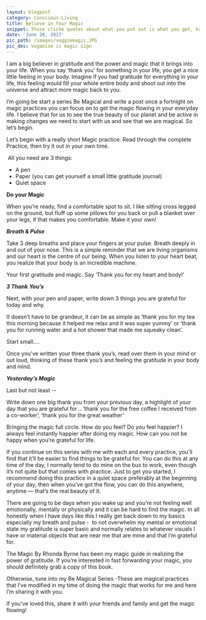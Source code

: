 ```yaml
---
layout: blogpost
category: Conscious-Living
title: Believe in Your Magic
snippet: Those cliche quotes about what you put out is what you get, have a truth. Gratitude and practicing the magic is a powerful tool for making our life a much happier one. This is the first practice in my 'Be Magical' Series. 
date: 'June 28, 2017'
pic_path: /images/veggiemagic.JPG
pic_des: Veganism is magic sign
---
```



I am a big believer in gratitude and the power and magic that it brings into your life. When you say ‘thank you’ for something in your life, you get a nice little feeling in your body. Imagine if you had gratitude for everything in your life, this feeling would fill your whole entire body and shoot out into the universe and attract more magic back to you.&nbsp;

I’m going be start a series Be Magical and write a post once a fortnight on magic practices you can focus on to get the magic flowing in your everyday life. I believe that for us to see the true beauty of our planet and be active in making changes we need to start with us and see that we are magical. So let’s begin.&nbsp;

Let’s begin with a really short Magic practice. Read through the complete Practice, then try it out in your own time.&nbsp;

&nbsp;All you need are 3 things:&nbsp;

* A pen&nbsp;
* Paper (you can get yourself a small little gratitude journal)
* Quiet space&nbsp;

**Do your Magic**

When you’re ready, find a comfortable spot to sit. I like sitting cross legged on the ground, but fluff up some pillows for you back or pull a blanket over your legs, if that makes you comfortable. Make it your own!&nbsp;

***Breath & Pulse***

Take 3 deep breaths and place your fingers at your pulse. Breath deeply in and out of your nose. This is a simple reminder that we are living organisms and our heart is the centre of our being. When you listen to your heart beat, you realize that your body is an incredible machine.

Your first gratitude and magic. Say ‘Thank you for my heart and body!’

***3 Thank You’s***

Next, with your pen and paper, write down 3 things you are grateful for today and why.&nbsp;

It doesn’t have to be grandeur, it can be as simple as ‘thank you for my tea this morning because it helped me relax and it was super yummy’ or ‘thank you for running water and a hot shower that made me squeaky clean’.&nbsp;

Start small….

Once you’ve written your three thank you’s, read over them in your mind or out loud, thinking of these thank you’s and feeling the gratitude in your body and mind.&nbsp;

***Yesterday’s Magic***

Last but not least --

Write down one big thank you from your previous day, a highlight of your day that you are grateful for .. ‘thank you for the free coffee I received from a co-worker’, ‘thank you for the great weather’

Bringing the magic full circle. How do you feel? Do you feel happier? I always feel instantly happier after doing my magic. How can you not be happy when you’re grateful for life.&nbsp;

If you continue on this series with me with each and every practice, you'll find that it’ll be easier to find things to be grateful for. You can do this at any time of the day, I normally tend to do mine on the bus to work, even though it’s not quite but that comes with practice. Just to get you started, I recommend doing this practice in a quiet space preferably at the beginning of your day, then when you’ve got the flow, you can do this anywhere, anytime — that’s the real beauty of it.

There are going to be days when you wake up and you’re not feeling well emotionally, mentally or physically and it can be hard to find the magic. In all honestly when I have days like this I really get back down to my basics especially my breath and pulse -&nbsp; to not overwhelm my mental or emotional state my gratitude is super basic and normally relates to whatever visuals I have or material objects that are near me that are mine and that I’m grateful for.&nbsp;

The Magic By Rhonda Byrne has been my magic guide in realizing the power of gratitude. If you’re interested in fast forwarding your magic, you should definitely grab a copy of this book.&nbsp;

Otherwise, tune into my Be Magical Series -These are magical practices that I’ve modified in my time of doing the magic that works for me and here I’m sharing it with you.

If you’ve loved this, share it with your friends and family and get the magic flowing!&nbsp;
